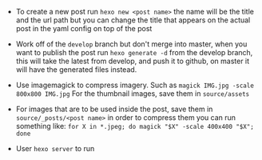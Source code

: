 - To create a new post run `hexo new <post name>` the name will be the title and the url path but you can change the title that appears on the actual post in the yaml config on top of the post

- Work off of the `develop` branch but don't merge into master, when you want to publish the post run `hexo generate -d` from the develop branch, this will take the latest from develop, and push it to github, on master it will have the generated files instead.

- Use imagemagick to compress imagery. Such as `magick IMG.jpg -scale 800x800 IMG.jpg` For the thumbnail images, save them in `source/assets`

- For images that are to be used inside the post, save them in `source/_posts/<post name>` in order to compress them you can run something like: `for X in *.jpeg; do magick "$X" -scale 400x400 "$X"; done`

- User `hexo server` to run
